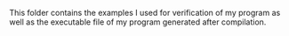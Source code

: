 This folder contains the examples I used for verification of my program as well as the executable file of my program generated after compilation.
